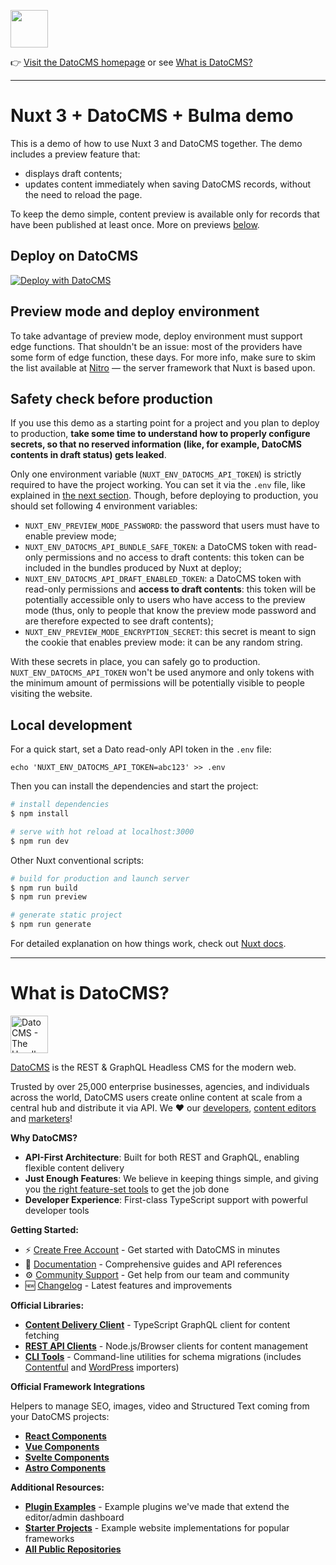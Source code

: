 <!--datocms-autoinclude-header start-->

<a href="https://www.datocms.com/"><img src="https://www.datocms.com/images/full_logo.svg" height="60"></a>

👉 [Visit the DatoCMS homepage](https://www.datocms.com) or see [What is DatoCMS?](#what-is-datocms)

---

<!--datocms-autoinclude-header end-->

# Nuxt 3 + DatoCMS + Bulma demo

This is a demo of how to use Nuxt 3 and DatoCMS together. The demo includes a preview feature that:

- displays draft contents;
- updates content immediately when saving DatoCMS records, without the need to reload the page.

To keep the demo simple, content preview is available only for records that have been published at least once. More on previews [below](#preview-mode-and-deploy-environment).

## Deploy on DatoCMS

[![Deploy with DatoCMS](https://dashboard.datocms.com/deploy/button.svg)](https://dashboard.datocms.com/deploy?repo=datocms/nuxtjs-demo)

## Preview mode and deploy environment

To take advantage of preview mode, deploy environment must support edge functions. That shouldn't be an issue: most of the providers have some form of edge function, these days. For more info, make sure to skim the list available at [Nitro](https://nitro.unjs.io/deploy) — the server framework that Nuxt is based upon.

## Safety check before production

If you use this demo as a starting point for a project and you plan to deploy to production, **take some time to understand how to properly configure secrets, so that no reserved information (like, for example, DatoCMS contents in draft status) gets leaked**.

Only one environment variable (`NUXT_ENV_DATOCMS_API_TOKEN`) is strictly required to have the project working. You can set it via the `.env` file, like explained in [the next section](#local-development). Though, before deploying to production, you should set following 4 environment variables:

* `NUXT_ENV_PREVIEW_MODE_PASSWORD`: the password that users must have to enable preview mode;
* `NUXT_ENV_DATOCMS_API_BUNDLE_SAFE_TOKEN`: a DatoCMS token with read-only permissions and no access to draft contents: this token can be included in the bundles produced by Nuxt at deploy;
* `NUXT_ENV_DATOCMS_API_DRAFT_ENABLED_TOKEN`: a DatoCMS token with read-only permissions and **access to draft contents**: this token will be potentially accessible only to users who have access to the preview mode (thus, only to people that know the preview mode password and are therefore expected to see draft contents);
* `NUXT_ENV_PREVIEW_MODE_ENCRYPTION_SECRET`: this secret is meant to sign the cookie that enables preview mode: it can be any random string.

With these secrets in place, you can safely go to production. `NUXT_ENV_DATOCMS_API_TOKEN` won't be used anymore and only tokens with the minimum amount of permissions will be potentially visible to people visiting the website.

## Local development

For a quick start, set a Dato read-only API token in the `.env` file:

```
echo 'NUXT_ENV_DATOCMS_API_TOKEN=abc123' >> .env
```

Then you can install the dependencies and start the project:

```bash
# install dependencies
$ npm install

# serve with hot reload at localhost:3000
$ npm run dev
```

Other Nuxt conventional scripts:

```bash
# build for production and launch server
$ npm run build
$ npm run preview

# generate static project
$ npm run generate
```

For detailed explanation on how things work, check out [Nuxt docs](https://nuxt.com).

<!--datocms-autoinclude-footer start-->

---

# What is DatoCMS?

<a href="https://www.datocms.com/"><img src="https://www.datocms.com/images/full_logo.svg" height="60" alt="DatoCMS - The Headless CMS for the Modern Web"></a>

[DatoCMS](https://www.datocms.com/) is the REST & GraphQL Headless CMS for the modern web.

Trusted by over 25,000 enterprise businesses, agencies, and individuals across the world, DatoCMS users create online content at scale from a central hub and distribute it via API. We ❤️ our [developers](https://www.datocms.com/team/best-cms-for-developers), [content editors](https://www.datocms.com/team/content-creators) and [marketers](https://www.datocms.com/team/cms-digital-marketing)!

**Why DatoCMS?**

- **API-First Architecture**: Built for both REST and GraphQL, enabling flexible content delivery
- **Just Enough Features**: We believe in keeping things simple, and giving you [the right feature-set tools](https://www.datocms.com/features) to get the job done
- **Developer Experience**: First-class TypeScript support with powerful developer tools

**Getting Started:**

- ⚡️ [Create Free Account](https://dashboard.datocms.com/signup) - Get started with DatoCMS in minutes
- 🔖 [Documentation](https://www.datocms.com/docs) - Comprehensive guides and API references
- ⚙️ [Community Support](https://community.datocms.com/) - Get help from our team and community
- 🆕 [Changelog](https://www.datocms.com/product-updates) - Latest features and improvements

**Official Libraries:**

- [**Content Delivery Client**](https://github.com/datocms/cda-client) - TypeScript GraphQL client for content fetching
- [**REST API Clients**](https://github.com/datocms/js-rest-api-clients) - Node.js/Browser clients for content management
- [**CLI Tools**](https://github.com/datocms/cli) - Command-line utilities for schema migrations (includes [Contentful](https://github.com/datocms/cli/tree/main/packages/cli-plugin-contentful) and [WordPress](https://github.com/datocms/cli/tree/main/packages/cli-plugin-wordpress) importers)

**Official Framework Integrations**

Helpers to manage SEO, images, video and Structured Text coming from your DatoCMS projects:

- [**React Components**](https://github.com/datocms/react-datocms)
- [**Vue Components**](https://github.com/datocms/vue-datocms)
- [**Svelte Components**](https://github.com/datocms/datocms-svelte)
- [**Astro Components**](https://github.com/datocms/astro-datocms)

**Additional Resources:**

- [**Plugin Examples**](https://github.com/datocms/plugins) - Example plugins we've made that extend the editor/admin dashboard
- [**Starter Projects**](https://www.datocms.com/marketplace/starters) - Example website implementations for popular frameworks
- [**All Public Repositories**](https://github.com/orgs/datocms/repositories?q=&type=public&language=&sort=stargazers)

<!--datocms-autoinclude-footer end-->
